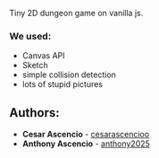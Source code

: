 Tiny 2D dungeon game on vanilla js.

### We used:

* Canvas API
* Sketch
* simple collision detection
* lots of stupid pictures

## Authors:

* **Cesar Ascencio** - [cesarascencioo](https://github.com/cesarascencioo)
* **Anthony Ascencio** - [anthony2025](https://github.com/anthony2025)

